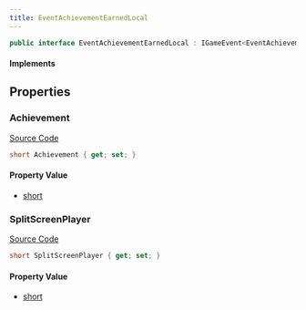 ```yaml
---
title: EventAchievementEarnedLocal
---
```


```csharp
public interface EventAchievementEarnedLocal : IGameEvent<EventAchievementEarnedLocal>
```

#### Implements

## Properties

### Achievement

[Source Code](https://github.com/swiftly-solution/swiftlys2/blob/main/managed/src/SwiftlyS2.Generated/GameEvents/Interfaces/EventAchievementEarnedLocal.cs#L23)

```csharp
short Achievement { get; set; }
```

#### Property Value

- [short](https://learn.microsoft.com/dotnet/api/system.int16)

### SplitScreenPlayer

[Source Code](https://github.com/swiftly-solution/swiftlys2/blob/main/managed/src/SwiftlyS2.Generated/GameEvents/Interfaces/EventAchievementEarnedLocal.cs#L30)

```csharp
short SplitScreenPlayer { get; set; }
```

#### Property Value

- [short](https://learn.microsoft.com/dotnet/api/system.int16)


